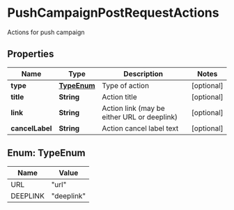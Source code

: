 

# PushCampaignPostRequestActions

Actions for push campaign

## Properties

| Name | Type | Description | Notes |
|------------ | ------------- | ------------- | -------------|
|**type** | [**TypeEnum**](#TypeEnum) | Type of action |  [optional] |
|**title** | **String** | Action title |  [optional] |
|**link** | **String** | Action link (may be either URL or deeplink) |  [optional] |
|**cancelLabel** | **String** | Action cancel label text |  [optional] |



## Enum: TypeEnum

| Name | Value |
|---- | -----|
| URL | &quot;url&quot; |
| DEEPLINK | &quot;deeplink&quot; |



